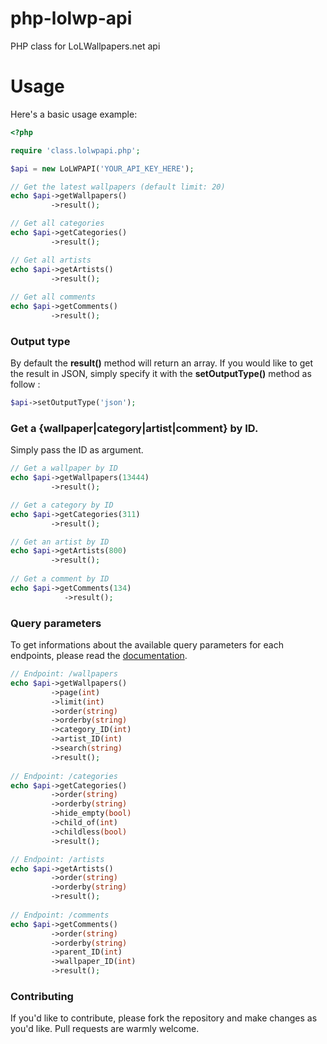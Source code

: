 # php-lolwp-api
PHP class for LoLWallpapers.net api

# Usage
Here's a basic usage example:
```php
<?php

require 'class.lolwpapi.php';

$api = new LoLWPAPI('YOUR_API_KEY_HERE');

// Get the latest wallpapers (default limit: 20)
echo $api->getWallpapers()
         ->result();

// Get all categories
echo $api->getCategories()
         ->result();

// Get all artists
echo $api->getArtists()
         ->result();
            
// Get all comments
echo $api->getComments()
         ->result();
```

### Output type
By default the **result()** method will return an array. If you would like to get the result in JSON, simply specify it with the **setOutputType()** method as follow : 
```php
$api->setOutputType('json');
```

### Get a {wallpaper|category|artist|comment} by ID.
Simply pass the ID as argument.

```php
// Get a wallpaper by ID
echo $api->getWallpapers(13444)
         ->result();

// Get a category by ID
echo $api->getCategories(311)
         ->result();

// Get an artist by ID
echo $api->getArtists(800)
         ->result();
            
// Get a comment by ID
echo $api->getComments(134)
            ->result();
```

### Query parameters
To get informations about the available query parameters for each endpoints, please read the [documentation](http://docs.lolwallpapers.apiary.io/).

```php
// Endpoint: /wallpapers
echo $api->getWallpapers()
         ->page(int)
         ->limit(int)
         ->order(string)
         ->orderby(string)
         ->category_ID(int)
         ->artist_ID(int)
         ->search(string)
         ->result();
            
// Endpoint: /categories
echo $api->getCategories()
         ->order(string)
         ->orderby(string)
         ->hide_empty(bool)
         ->child_of(int)
         ->childless(bool)
         ->result();

// Endpoint: /artists
echo $api->getArtists()
         ->order(string)
         ->orderby(string)
         ->result();
            
// Endpoint: /comments
echo $api->getComments()
         ->order(string)
         ->orderby(string)
         ->parent_ID(int)
         ->wallpaper_ID(int)
         ->result();
```

### Contributing
If you'd like to contribute, please fork the repository and make changes as
you'd like. Pull requests are warmly welcome.
